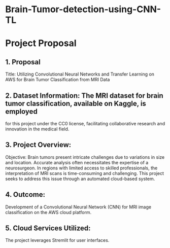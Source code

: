 # Brain-Tumor-detection-using-CNN-TL

# Project Proposal

## 1. Proposal
Title: Utilizing Convolutional Neural Networks and Transfer Learning on AWS for Brain Tumor Classification from MRI Data

## 2. Dataset Information: The MRI dataset for brain tumor classification, available on Kaggle, is employed
for this project under the CC0 license, facilitating collaborative research and innovation in the medical field.

## 3. Project Overview:
Objective: Brain tumors present intricate challenges due to variations in size and location. Accurate
analysis often necessitates the expertise of a neurosurgeon. In regions with limited access to skilled
professionals, the interpretation of MRI scans is time-consuming and challenging. This project seeks to
address this issue through an automated cloud-based system.

## 4. Outcome:
Development of a Convolutional Neural Network (CNN) for MRI image classification on the
AWS cloud platform.

## 5. Cloud Services Utilized: 
The project leverages Stremlit for user interfaces.
